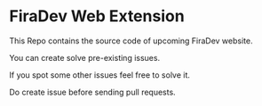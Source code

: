 # FiraDev Web Extension

This Repo contains the source code of upcoming FiraDev website.

You can create solve pre-existing issues.

If you spot some other issues feel free to solve it.

Do create issue before sending pull requests.

